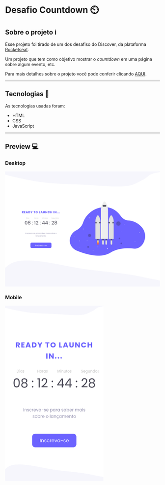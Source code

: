 # Desafio Countdown :timer_clock:

## Sobre o projeto :information_source:

Esse projeto foi tirado de um dos desafiso do Discover, da plataforma [Rocketseat](https://app.rocketseat.com.br/discover).

Um projeto que tem como objetivo mostrar o _countdown_ em uma página sobre algum evento, etc.

Para mais detalhes sobre o projeto você pode conferir clicando [AQUI](https://app.rocketseat.com.br/discover/challenges/countdown).

---

## Tecnologias :wrench:

As tecnologias usadas foram:

- HTML
- CSS
- JavaScript

---

## Preview :computer:

### Desktop

<img src="./readme-files/desktop-preview.png" width="720px" />

### Mobile

<img src="./readme-files/mobile-preview.png" width="320px"/>
